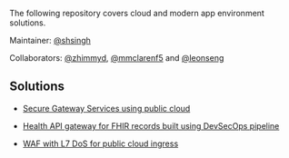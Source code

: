 The following repository covers cloud and modern app environment solutions.

Maintainer: [@shsingh](https://github.com/shsingh)

Collaborators: [@zhimmyd](https://github.com/zhimmyd), [@mmclarenf5](https://github.com/mmclarenF5) and [@leonseng](https://github.com/leonseng)

## Solutions

- [Secure Gateway Services using public cloud](https://github.com/apcj-f5/ausfed-sig/tree/58abf25830ab49cde22f1ccc97485637bad9c636)

- [Health API gateway for FHIR records built using DevSecOps pipeline](https://github.com/apcj-f5/hapi-fhir/tree/b004c8a04f1d0d1a0a75738fb820b7d64d08a3ab)

- [WAF with L7 DoS for public cloud ingress](https://github.com/apcj-f5/cloud-ingress-appsec/tree/5fb9d61369163fafe019cfb1514c9da23ff34547)

